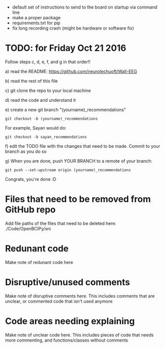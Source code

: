  
* default set of instructions to send to the board on startup via command line
* make a proper package
* requirements.txt for pip
* fix long recording crash (might be hardware or software fix)

# TODO: for Friday Oct 21 2016

Follow steps c, d, e, f, and g in that order!!

a) read the README: https://github.com/neurotechuoft/Wall-EEG

b) read the rest of this file

c) git clone the repo to your local machine

d) read the code and understand it

e) create a new git branch "(yourname)_recommendations"
```
git checkout -b (yourname)_recommendations
```

For example, Sayan would do:
```
git checkout -b sayan_recommendations
```

f) edit the TODO file with the changes that need to be made. Commit to your branch as you do so

g) When you are done, push YOUR BRANCH to a remote of your branch:
```
git push --set-upstream origin (yourname)_recommendations
```

Congrats, you're done :D


# Files that need to be removed from GitHub repo
Add file paths of the files that need to be deleted here:
./Code/OpenBCIPy/src

# Redunant code
Make note of redunant code here

# Disruptive/unused comments
Make note of disruptive comments here. This includes comments that are unclear, or commented code that isn't used anymore

# Code areas needing explaining
Make note of unclear code here. This includes pieces of code that needs more commenting, and functions/classes without comments
